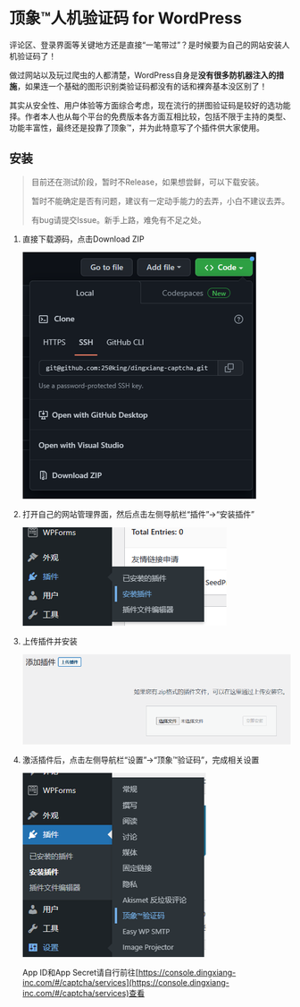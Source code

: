 # 顶象™人机验证码 for WordPress
评论区、登录界面等关键地方还是直接“一笔带过”？是时候要为自己的网站安装人机验证码了！

做过网站以及玩过爬虫的人都清楚，WordPress自身是**没有很多防机器注入的措施**，如果连一个基础的图形识别类验证码都没有的话和裸奔基本没区别了！

其实从安全性、用户体验等方面综合考虑，现在流行的拼图验证码是较好的选功能择。作者本人也从每个平台的免费版本各方面互相比较，包括不限于主持的类型、功能丰富性，最终还是投靠了顶象™，并为此特意写了个插件供大家使用。
## 安装
> 目前还在测试阶段，暂时不Release，如果想尝鲜，可以下载安装。
> 
> 暂时不能确定是否有问题，建议有一定动手能力的去弄，小白不建议去弄。
> 
> 有bug请提交Issue。新手上路，难免有不足之处。

1. 直接下载源码，点击Download ZIP
    
    ![img.png](asset/image/1.png)
2. 打开自己的网站管理界面，然后点击左侧导航栏“插件”->“安装插件”

    ![img.png](asset/image/2.png)
3. 上传插件并安装
    
    ![img.png](asset/image/3.png)
4. 激活插件后，点击左侧导航栏“设置”->“顶象™验证码”，完成相关设置

    ![img.png](asset/image/4.png)

    App ID和App Secret请自行前往[https://console.dingxiang-inc.com/#/captcha/services](https://console.dingxiang-inc.com/#/captcha/services)查看